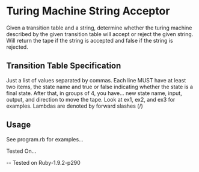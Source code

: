 Turing Machine String Acceptor
==

Given a transition table and a string, determine whether the turing machine described by the given transition table will accept or reject the given string. Will return the tape if the string is accepted and false if the string is rejected.

Transition Table Specification
--

Just a list of values separated by commas. Each line MUST have at least two items, the state name and true or false indicating whether the state is a final state. After that, in groups of 4, you have... new state name, input, output,  and direction to move the tape. Look at ex1, ex2, and ex3 for examples. Lambdas are denoted by forward slashes (/)

Usage
--

See program.rb for examples...

Tested On...

--
Tested on Ruby-1.9.2-p290

